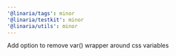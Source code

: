 ```yaml
---
'@linaria/tags': minor
'@linaria/testkit': minor
'@linaria/utils': minor
---
```


Add option to remove var() wrapper around css variables
